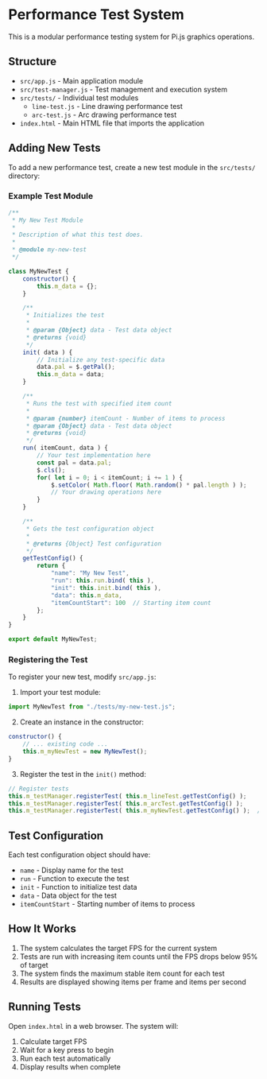 # Performance Test System

This is a modular performance testing system for Pi.js graphics operations.

## Structure

- `src/app.js` - Main application module
- `src/test-manager.js` - Test management and execution system
- `src/tests/` - Individual test modules
  - `line-test.js` - Line drawing performance test
  - `arc-test.js` - Arc drawing performance test
- `index.html` - Main HTML file that imports the application

## Adding New Tests

To add a new performance test, create a new test module in the `src/tests/` directory:

### Example Test Module

```javascript
/**
 * My New Test Module
 * 
 * Description of what this test does.
 * 
 * @module my-new-test
 */

class MyNewTest {
	constructor() {
		this.m_data = {};
	}

	/**
	 * Initializes the test
	 * 
	 * @param {Object} data - Test data object
	 * @returns {void}
	 */
	init( data ) {
		// Initialize any test-specific data
		data.pal = $.getPal();
		this.m_data = data;
	}

	/**
	 * Runs the test with specified item count
	 * 
	 * @param {number} itemCount - Number of items to process
	 * @param {Object} data - Test data object
	 * @returns {void}
	 */
	run( itemCount, data ) {
		// Your test implementation here
		const pal = data.pal;
		$.cls();
		for( let i = 0; i < itemCount; i += 1 ) {
			$.setColor( Math.floor( Math.random() * pal.length ) );
			// Your drawing operations here
		}
	}

	/**
	 * Gets the test configuration object
	 * 
	 * @returns {Object} Test configuration
	 */
	getTestConfig() {
		return {
			"name": "My New Test",
			"run": this.run.bind( this ),
			"init": this.init.bind( this ),
			"data": this.m_data,
			"itemCountStart": 100  // Starting item count
		};
	}
}

export default MyNewTest;
```

### Registering the Test

To register your new test, modify `src/app.js`:

1. Import your test module:
```javascript
import MyNewTest from "./tests/my-new-test.js";
```

2. Create an instance in the constructor:
```javascript
constructor() {
	// ... existing code ...
	this.m_myNewTest = new MyNewTest();
}
```

3. Register the test in the `init()` method:
```javascript
// Register tests
this.m_testManager.registerTest( this.m_lineTest.getTestConfig() );
this.m_testManager.registerTest( this.m_arcTest.getTestConfig() );
this.m_testManager.registerTest( this.m_myNewTest.getTestConfig() );  // Add this line
```

## Test Configuration

Each test configuration object should have:

- `name` - Display name for the test
- `run` - Function to execute the test
- `init` - Function to initialize test data
- `data` - Data object for the test
- `itemCountStart` - Starting number of items to process

## How It Works

1. The system calculates the target FPS for the current system
2. Tests are run with increasing item counts until the FPS drops below 95% of target
3. The system finds the maximum stable item count for each test
4. Results are displayed showing items per frame and items per second

## Running Tests

Open `index.html` in a web browser. The system will:
1. Calculate target FPS
2. Wait for a key press to begin
3. Run each test automatically
4. Display results when complete
